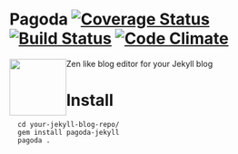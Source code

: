 Pagoda     [![Coverage Status](https://coveralls.io/repos/alagu/pagoda/badge.png?branch=master)](https://coveralls.io/r/alagu/pagoda) [![Build Status](https://travis-ci.org/alagu/pagoda.png?branch=master)](https://travis-ci.org/alagu/pagoda) [![Code Climate](https://codeclimate.com/github/alagu/pagoda.png)](https://codeclimate.com/github/alagu/pagoda)
=========


<img src="http://f.cl.ly/items/3v0Y3q2O461C3K0A221Y/pagoda.png" width="100" style="float:left"/> Zen like blog editor for your Jekyll blog

Install
=======

```
  cd your-jekyll-blog-repo/
  gem install pagoda-jekyll
  pagoda .
```


